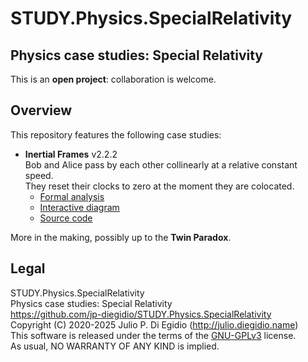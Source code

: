# STUDY.Physics.SpecialRelativity
## **Physics case studies: Special Relativity**

This is an **open project**: collaboration is welcome.

## Overview

This repository features the following case studies:

- **Inertial Frames** v2.2.2  
  Bob and Alice pass by each other collinearly at a relative constant speed.  
  They reset their clocks to zero at the moment they are colocated.  
  - [Formal analysis](https://jp-diegidio.github.io/STUDY.Physics.SpecialRelativity/content/InertialFrames/doc.html)
  - [Interactive diagram](https://jp-diegidio.github.io/STUDY.Physics.SpecialRelativity/content/InertialFrames/app.html)
  - [Source code](https://github.com/jp-diegidio/STUDY.Physics.SpecialRelativity/tree/master/content/InertialFrames)

More in the making, possibly up to the **Twin Paradox**.

## Legal

STUDY.Physics.SpecialRelativity  
Physics case studies: Special Relativity  
https://github.com/jp-diegidio/STUDY.Physics.SpecialRelativity  
Copyright (C) 2020-2025 Julio P. Di Egidio (http://julio.diegidio.name)  
This software is released under the terms of the
[GNU-GPLv3](https://www.gnu.org/licenses/gpl-3.0.html) license.  
As usual, NO WARRANTY OF ANY KIND is implied.
